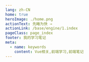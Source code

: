 ```yaml
---
lang: zh-CN
home: true
heroImage: ./home.png
actionText: 先睹为快 →
actionLink: /base/engine/1.index
pageClass: page_index
footer: 我的学习笔记
meta:
  - name: keywords
    content: Vue相关,前端学习,前端笔记
---
```


<template>
  <div class="cont">
    <div id="large-header" class="large-header"></div>
    <div class="features">
      <div class="feature">
        <h2><a href="/web-three/base/engine/1.index.html">浏览器相关知识</a></h2> 
        <p>掌握创建一个项目所需的工具、环境、配置、技术选型、场景应用、技巧、优化、部署等常见流程</p>
      </div>
      <div class="feature">
        <h2><a href="/web-three/base/project/1.index.html">Vue功能模块</a></h2> 
        <p>掌握一般项目中的配置、包管理、登录、权限、测试、监控、国际化、服务端渲染、富文本、上传下载等常见功能</p>
      </div>
      <div class="feature">
        <h2><a href="/web-three/base/vue2.x/1.index.html">Vue基础知识</a></h2> 
        <p>掌握Vue2.x全家桶和Vue3.x全家桶中重点知识，对相关官方文档进行一些知识的补充，全面提升Vue的基础知识能力</p>
      </div>
      <div class="feature">
        <h2><a href="/web-three/senior/component/1.index.html">Vue组件开发</a></h2> 
        <p>了解组件设计思路，组件编写工作流搭建，从0编写复杂组件之异步级联组件 单元测试编写及组件的发布</p>
      </div>
      <div class="feature">
        <h2><a href="/web-three/senior/typescript/1.index.html">TypeScript的应用</a></h2> 
        <p>了解在大型项目中使用TypeScript构建和开发前端项目的一些基础知识，以及需要注意的一些问题</p>
      </div>
      <div class="feature">
        <h2><a href="/web-three/senior/deploy/1.index.html">Vue的构建布署</a></h2> 
        <p>了解vue项目中使用gitlab、genkins、以及 docker + nginx实现vue的布署和持续集成的一些基本知识</p>
      </div>
      <div class="feature">
        <h2><a href="/web-three/source/vue2.x/1.index.html">Vue 2.x源码实现</a></h2> 
        <p>深入了解Vue/cli2.x原理、Vue 2.x原理剖析、Vue-router3.x原理剖析、Vuex3.x原理剖析 </p>
      </div>
      <div class="feature">
        <h2><a href="/web-three/source/vue3.x/1.index.html">Vue 3.x源码实现</a></h2> 
        <p>深入了解Vue/cli3.x原理、Vue 3.x原理剖析、Vue-router4.x理剖析、Vuex4.x理剖析</p>
      </div>
      <div class="feature">
        <h2><a href="https://cn.vuejs.org">Vue 相关资料</a></h2> 
        <p>主要介绍一些vue额外相关的资料、相关的书籍对vue相关知识进行一些补充</p>
      </div>
    </div>
  </div>
</template>
